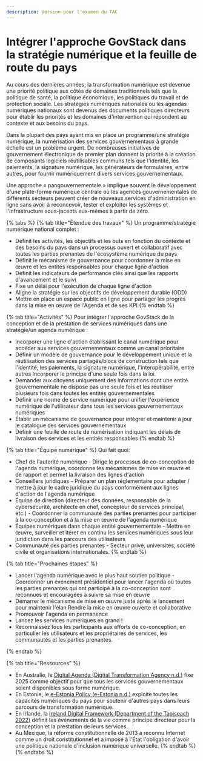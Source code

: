 ```yaml
---
description: Version pour l'examen du TAC
---
```


# Intégrer l'approche GovStack dans la stratégie numérique et la feuille de route du pays

Au cours des dernières années, la transformation numérique est devenue une priorité politique aux côtés de domaines traditionnels tels que la politique de santé, la politique économique, les politiques du travail et de protection sociale. Les stratégies numériques nationales ou les agendas numériques nationaux sont devenus des documents politiques directeurs pour établir les priorités et les domaines d'intervention qui répondent au contexte et aux besoins du pays.

Dans la plupart des pays ayant mis en place un programme/une stratégie numérique, la numérisation des services gouvernementaux à grande échelle est un problème urgent. De nombreuses initiatives de gouvernement électronique de premier plan donnent la priorité à la création de composants logiciels réutilisables communs tels que l'identité, les paiements, la signature numérique, les générateurs de formulaires, entre autres, pour fournir numériquement divers services gouvernementaux.

Une approche « pangouvernementale » implique souvent le développement d'une plate-forme numérique centrale où les agences gouvernementales de différents secteurs peuvent créer de nouveaux services d'administration en ligne sans avoir à reconcevoir, tester et exploiter les systèmes et l'infrastructure sous-jacents eux-mêmes à partir de zéro.

{% tabs %}
{% tab title="Étendue des travaux" %}
Un programme/stratégie numérique national complet :

* Définit les activités, les objectifs et les buts en fonction du contexte et des besoins du pays dans un processus ouvert et collaboratif avec toutes les parties prenantes de l'écosystème numérique du pays
* Définit le mécanisme de gouvernance pour coordonner la mise en œuvre et les entités responsables pour chaque ligne d'action
* Définit les indicateurs de performance clés ainsi que les rapports d'avancement et le suivi
* Fixe un délai pour l'exécution de chaque ligne d'action
* Aligne la stratégie sur les objectifs de développement durable (ODD)
* Mettre en place un espace public en ligne pour partager les progrès dans la mise en œuvre de l'Agenda et de ses KPI
{% endtab %}

{% tab title="Activités" %}
Pour intégrer l'approche GovStack de la conception et de la prestation de services numériques dans une stratégie/un agenda numérique :

* Incorporer une ligne d'action établissant le canal numérique pour accéder aux services gouvernementaux comme un canal prioritaire&#x20;
* Définir un modèle de gouvernance pour le développement unique et la réutilisation des services partagés/blocs de construction tels que l'identité, les paiements, la signature numérique, l'interopérabilité, entre autres Incorporer le principe d'une seule fois dans la loi.&#x20;
* Demander aux citoyens uniquement des informations dont une entité gouvernementale ne dispose pas une seule fois et les réutiliser plusieurs fois dans toutes les entités gouvernementales&#x20;
* Définir une norme de service numérique pour unifier l'expérience numérique de l'utilisateur dans tous les services gouvernementaux numériques&#x20;
* Établir un mécanisme de gouvernance pour intégrer et maintenir à jour le catalogue des services gouvernementaux&#x20;
* Définir une feuille de route de numérisation indiquant les délais de livraison des services et les entités responsables
{% endtab %}

{% tab title="Équipe numérique" %}
Qui fait quoi:

* Chef de l'autorité numérique - Dirige le processus de co-conception de l'agenda numérique, coordonne les mécanismes de mise en œuvre et de rapport et permet la livraison des lignes d'action&#x20;
* Conseillers juridiques - Préparer un plan réglementaire pour adapter / mettre à jour le cadre juridique du pays conformément aux lignes d'action de l'agenda numérique&#x20;
* Équipe de direction (directeur des données, responsable de la cybersécurité, architecte en chef, concepteur de services principal, etc.) - Coordonner la communauté des parties prenantes pour participer à la co-conception et à la mise en œuvre de l'agenda numérique&#x20;
* Équipes numériques dans chaque entité gouvernementale - Mettre en œuvre, surveiller et itérer en continu les services numériques sous leur juridiction dans les parcours des utilisateurs&#x20;
* Communauté des parties prenantes - Secteur privé, universités, société civile et organisations internationales.
{% endtab %}

{% tab title="Prochaines étapes" %}
* Lancer l'agenda numérique avec le plus haut soutien politique - Coordonner un événement présidentiel pour lancer l'agenda où toutes les parties prenantes qui ont participé à la co-conception sont reconnues et encouragées à suivre sa mise en œuvre&#x20;
* Démarrer le mécanisme de mise en œuvre juste après le lancement pour maintenir l'élan Rendre la mise en œuvre ouverte et collaborative&#x20;
* Promouvoir l'agenda en permanence&#x20;
* Lancez les services numériques en grand !&#x20;
* Reconnaissez tous les participants aux efforts de co-conception, en particulier les utilisateurs et les propriétaires de services, les communautés et les parties prenantes.

&#x20;
{% endtab %}

{% tab title="Ressources" %}
* En Australie, le [Digital Agenda (Digital Transformation Agency n.d.)](https://www.dta.gov.au/digital-government-strategy) fixe 2025 comme objectif pour que tous les services gouvernementaux soient disponibles sous forme numérique.
* En Estonie, le [e-Estonia Policy (e-Estonia n.d.)](https://e-estonia.com/) exploite toutes les capacités numériques du pays pour soutenir d'autres pays dans leurs parcours de transformation numérique.
* En Irlande, la [Ireland Digital Framework (Department of the Taoiseach 2022)](https://www.gov.ie/en/publication/adf42-harnessing-digital-the-digital-ireland-framework/) définit les événements de la vie comme principe directeur pour la conception et la prestation de leurs services.
* Au Mexique, la réforme constitutionnelle de 2013 a reconnu Internet comme un droit constitutionnel et a imposé à l'État l'obligation d'avoir une politique nationale d'inclusion numérique universelle.
{% endtab %}
{% endtabs %}









